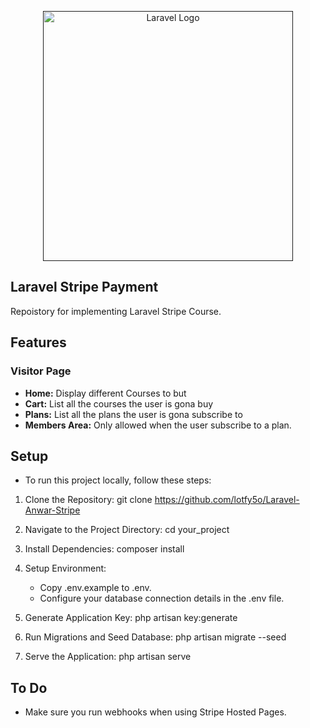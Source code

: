 <p align="center"><a href="" ><img src="https://raw.githubusercontent.com/laravel/art/master/logo-lockup/5%20SVG/2%20CMYK/1%20Full%20Color/laravel-logolockup-cmyk-red.svg" width="400" alt="Laravel Logo"></a></p>
<p align="center">
</p>

## Laravel Stripe Payment
Repoistory for implementing Laravel Stripe Course.


## Features
### Visitor Page
- **Home:** Display different Courses to but
- **Cart:** List all the courses the user is gona buy
- **Plans:** List all the plans the user is gona subscribe to
- **Members Area:** Only allowed when the user subscribe to a plan.








## Setup


- To run this project locally, follow these steps:

1. Clone the Repository:
    git clone https://github.com/lotfy5o/Laravel-Anwar-Stripe

2. Navigate to the Project Directory:
    cd your_project

3. Install Dependencies:
    composer install

4. Setup Environment:
    - Copy .env.example to .env.
    - Configure your database connection details in the .env file.

5. Generate Application Key:
    php artisan key:generate

6. Run Migrations and Seed Database:
    php artisan migrate --seed

7. Serve the Application:
    php artisan serve



## To Do
- Make sure you run webhooks when using Stripe Hosted Pages. 
